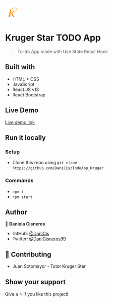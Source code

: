 <img src="./src/assets/kruger-logo.png" height="50px">

# Kruger Star TODO App

> To-do App made with Use State React Hook

## Built with 

- HTML + CSS
- JavaScript
- React.JS v18
- React Bootstrap

## Live Demo

[Live demo link](https://krugerstar-todo-dc.netlify.app/)

## Run it locally

 ### Setup

 - Clone this repo using `git clone https://github.com/DaniCis/TodoApp_Kruger`

 ### Commands

 - `npm i`
 - `npm start`

## Author

👤 **Daniela Cisneros**

- GitHub: [@DaniCis](https://github.com/DaniCis)
- Twitter: [@DaniCisneros99](https://twitter.com/DaniCisneros99)

## 🤝 Contributing

- Juan Sotomayor - Tutor Kruger Star

## Show your support

Give a ⭐ if you like this project!